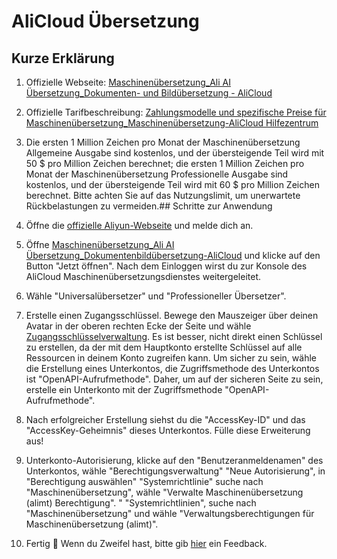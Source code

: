 # AliCloud Übersetzung

## Kurze Erklärung

1. Offizielle Webseite: [Maschinenübersetzung_Ali AI Übersetzung_Dokumenten- und Bildübersetzung - AliCloud](https://www.aliyun.com/product/ai/alimt)
2. Offizielle Tarifbeschreibung: [Zahlungsmodelle und spezifische Preise für Maschinenübersetzung_Maschinenübersetzung-AliCloud Hilfezentrum](https://help.aliyun.com/document_detail/197134.html)
3. Die ersten 1 Million Zeichen pro Monat der Maschinenübersetzung Allgemeine Ausgabe sind kostenlos, und der übersteigende Teil wird mit 50 $ pro Million Zeichen berechnet; die ersten 1 Million Zeichen pro Monat der Maschinenübersetzung Professionelle Ausgabe sind kostenlos, und der übersteigende Teil wird mit 60 $ pro Million Zeichen berechnet. Bitte achten Sie auf das Nutzungslimit, um unerwartete Rückbelastungen zu vermeiden.## Schritte zur Anwendung

4. Öffne die [offizielle Aliyun-Webseite](https://www.aliyun.com/) und melde dich an.
5. Öffne [Maschinenübersetzung_Ali AI Übersetzung_Dokumentenbildübersetzung-AliCloud](https://www.aliyun.com/product/ai/alimt) und klicke auf den Button "Jetzt öffnen". Nach dem Einloggen wirst du zur Konsole des AliCloud Maschinenübersetzungsdienstes weitergeleitet.
6. Wähle "Universalübersetzer" und "Professioneller Übersetzer".
7. Erstelle einen Zugangsschlüssel. Bewege den Mauszeiger über deinen Avatar in der oberen rechten Ecke der Seite und wähle [Zugangsschlüsselverwaltung](https://ram.console.aliyun.com/manage/ak). Es ist besser, nicht direkt einen Schlüssel zu erstellen, da der mit dem Hauptkonto erstellte Schlüssel auf alle Ressourcen in deinem Konto zugreifen kann. Um sicher zu sein, wähle die Erstellung eines Unterkontos, die Zugriffsmethode des Unterkontos ist "OpenAPI-Aufrufmethode". Daher, um auf der sicheren Seite zu sein, erstelle ein Unterkonto mit der Zugriffsmethode "OpenAPI-Aufrufmethode".
8. Nach erfolgreicher Erstellung siehst du die "AccessKey-ID" und das "AccessKey-Geheimnis" dieses Unterkontos. Fülle diese Erweiterung aus!
9. Unterkonto-Autorisierung, klicke auf den "Benutzeranmeldenamen" des Unterkontos, wähle "Berechtigungsverwaltung" "Neue Autorisierung", in "Berechtigung auswählen" "Systemrichtlinie" suche nach "Maschinenübersetzung", wähle "Verwalte Maschinenübersetzung (alimt) Berechtigung". " "Systemrichtlinien", suche nach "Maschinenübersetzung" und wähle "Verwaltungsberechtigungen für Maschinenübersetzung (alimt)".
10. Fertig 🎉 Wenn du Zweifel hast, bitte gib [hier](https://github.com/immersive-translate/immersive-translate/issues/137) ein Feedback.

